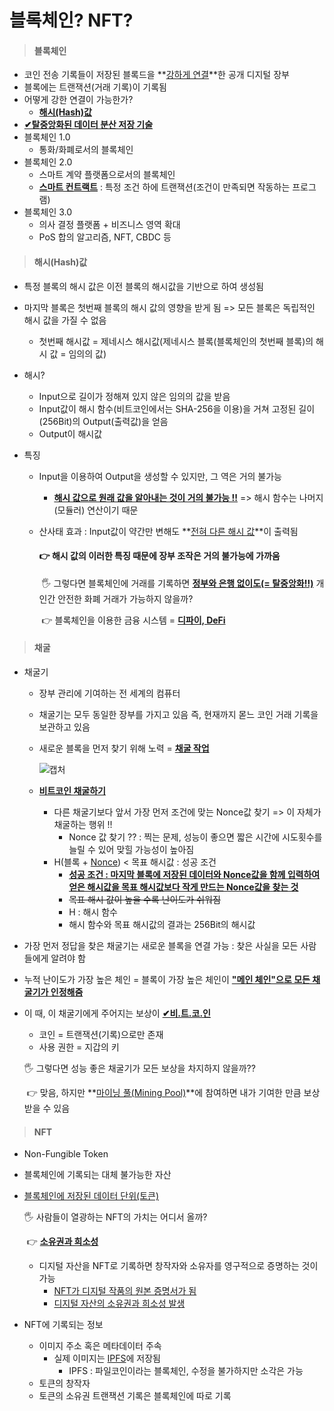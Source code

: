 # 블록체인? NFT?

> #### 블록체인

- 코인 전송 기록들이 저장된 블록드을 **<u>강하게 연결</u>**한 공개 디지털 장부
- 블록에는 트랜잭션(거래 기록)이 기록됨
- 어떻게 강한 연결이 가능한가?
  - **<u>해시(Hash)값</u>**
- **<u>✔탈중앙화된 데이터 분산 저장 기술</u>**
- 블록체인 1.0
  - 통화/화폐로서의 블록체인
- 블록체인 2.0
  - 스마트 계약 플랫폼으로서의 블록체인
  - **<u>스마트 컨트랙트</u>** : 특정 조건 하에 트랜잭션(조건이 만족되면 작동하는 프로그램)
- 블록체인 3.0
  - 의사 결정 플랫폼 + 비즈니스 영역 확대
  - PoS 합의 알고리즘, NFT, CBDC 등



> #### 해시(Hash)값

- 특정 블록의 해시 값은 이전 블록의 해시값을 기반으로 하여 생성됨
- 마지막 블록은 첫번째 블록의 해시 값의 영향을 받게 됨 => 모든 블록은 독립적인 해시 값을 가질 수 없음
  - 첫번째 해시값 = 제네시스 해시값(제네시스 블록(블록체인의 첫번째 블록)의 해시 값 = 임의의 값)

- 해시?

  - Input으로 길이가 정해져 있지 않은 임의의 값을 받음
  - Input값이 해시 함수(비트코인에서는 SHA-256을 이용)을 거쳐 고정된 길이(256Bit)의 Output(출력값)을 얻음
  - Output이 해시값

- 특징

  - Input을 이용하여 Output을 생성할 수 있지만, 그 역은 거의 불가능

    - **<u>해시 값으로 원래 값을 알아내는 것이 거의 불가능 !!</u>** => 해시 함수는 나머지(모듈러) 연산이기 때문

  - 산사태 효과 : Input값이 약간만 변해도 **<u>전혀 다른 해시 값</u>**이 출력됨

    #### 👉 해시 값의 이러한 특징 때문에 장부 조작은 거의 불가능에 가까움

    ​	🖐 그렇다면 블록체인에 거래를 기록하면 <u>**정부와 은행 없이도(= 탈중앙화!!)**</u> 개인간 안전한 화폐 거래가 가능하지 않을까?

    ​		👉 블록체인을 이용한 금융 시스템 = **<u>디파이, DeFi</u>**



> #### 채굴

- 채굴기

  - 장부 관리에 기여하는 전 세계의 컴퓨터

  - 채굴기는 모두 동일한 장부를 가지고 있음 즉, 현재까지 몯느 코인 거래 기록을 보관하고 있음

  - 새로운 블록을 먼저 찾기 위해 노력 = **<u>채굴 작업</u>**

    ![캡처](https://user-images.githubusercontent.com/97647987/176994741-12f28f14-72e0-47cd-a51e-c48d6efa05d0.JPG)

  - **<u>비트코인 채굴하기</u>**
    - 다른 채굴기보다 앞서 가장 먼저 조건에 맞는 Nonce값 찾기 => 이 자체가 채굴하는 행위 !!
      - Nonce 값 찾기 ?? : 찍는 문제, 성능이 좋으면 짧은 시간에 시도횟수를 늘릴 수 있어 맞힐 가능성이 높아짐
    - H(블록 + <u>Nonce</u>) < 목표 해시값 : 성공 조건
      - **<u>성공 조건 : 마지막 블록에 저장된 데이터와 Nonce값을 함께 입력하여 얻은 해시값을 목표 해시값보다 작게 만드는 Nonce값을 찾는 것</u>**
      - ~~목표 해시 값이 높을 수록 난이도가 쉬워짐~~
      - H : 해시 함수
      - 해시 함수와 목표 해시값의 결과는 256Bit의 해시값

- 가장 먼저 정답을 찾은 채굴기는 새로운 블록을 연결 가능 : 찾은 사실을 모든 사람들에게 알려야 함

- 누적 난이도가 가장 높은 체인 = 블록이 가장 높은 체인이 **<u>"메인 체인"으로 모든 채굴기가 인정해줌</u>**

- 이 때, 이 채굴기에게 주어지는 보상이 **<u>✔비.트.코.인</u>**

  - 코인 = 트랜잭션(기록)으로만 존재
  - 사용 권한 = 지갑의 키

  🖐 그렇다면 성능 좋은 채굴기가 모든 보상을 차지하지 않을까?? 

  ​	👉 맞음, 하지만 **<u>마이닝 풀(Mining Pool)</u>**에 참여하면 내가 기여한 만큼 보상받을 수 있음



> #### NFT

- Non-Fungible Token

- 블록체인에 기록되는 대체 불가능한 자산

- <u>블록체인에 저장된 데이터 단위(토큰)</u>

  🖐 사람들이 열광하는 NFT의 가치는 어디서 올까?

  ​	👉 **<u>소유권과 희소성</u>**

  - 디지털 자산을 NFT로 기록하면 창작자와 소유자를 영구적으로 증명하는 것이 가능
    - <u>NFT가 디지털 작품의 원본 증명서가 됨</u>
    - <u>디지털 자산의 소유권과 희소성 발생</u>

- NFT에 기록되는 정보

  - 이미지 주소 혹은 메타데이터 주속
    - 실제 이미지는 <u>IPFS</u>에 저장됨
      - IPFS : 파일코인이라는 블록체인, 수정을 불가하지만 소각은 가능
  - 토큰의 창작자
  - 토큰의 소유권 트랜잭션 기록은 블록체인에 따로 기록